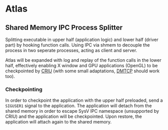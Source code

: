 # Atlas
## Shared Memory IPC Process Splitter

Splitting executable in upper half (application logic) and lower half (driver part) by hooking function calls. Using IPC via shmem to decouple the process in two seperate processes, acting as client and server. 

Atlas will be expanded with log and replay of the function calls in the lower half, effectively enabling X window and GPU applications (OpenGL) to be checkpointed by [CRIU](www.criu.org) (with some small adaptations, [DMTCP](dmtcp.sourceforge.io) should work too). 

### Checkpointing
In order to checkpoint the application with the upper half preloaded, send a `SIGUSER1` signal to the application. The application will detach from the shared memory in order to escape SysV IPC namespace (unsupported by CRIU) and the application will be checkpointed. Upon restore, the application will attach again to the shared memory.
